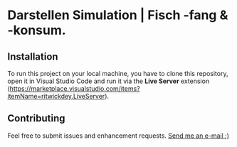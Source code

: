 # Darstellen Simulation | Fisch -fang & -konsum.


## Installation 
To run this project on your local machine, you have to clone this repository, open it in Visual Studio Code and run it via the **Live Server** extension (https://marketplace.visualstudio.com/items?itemName=ritwickdey.LiveServer).

## Contributing
Feel free to submit issues and enhancement requests. [Send me an e-mail :)](mailto:joschua.rothenbacher@hfg.design)
 
